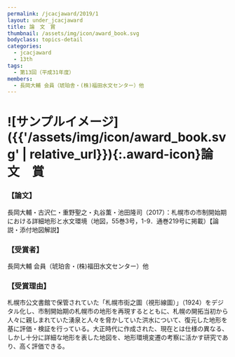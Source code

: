 ```yaml
---
permalink: /jcacjaward/2019/1
layout: under_jcacjaward
title: 論　文　賞
thumbnail: /assets/img/icon/award_book.svg
bodyclass: topics-detail
categories:
  - jcacjaward
  - 13th
tags:
  - 第13回（平成31年度）
members:
  - 長岡大輔 会員（琥珀舎・(株)福田水文センター）他
---
```


# ![サンプルイメージ]({{'/assets/img/icon/award_book.svg' | relative_url}}){:.award-icon}論　文　賞

### 【論文】

長岡大輔・古沢仁・重野聖之・丸谷薫・池田隆司（2017）：札幌市の市制開始期における詳細地形と水文環境（地図，55巻3号，1-9．通巻219号に掲載）【論説・添付地図解説】

### 【受賞者】

長岡大輔 会員（琥珀舎・(株)福田水文センター）他

### 【受賞理由】

札幌市公文書館で保管されていた「札幌市街之圖（視形線圖）」（1924）をデジタル化し、市制開始期の札幌市の地形を再現するとともに、札幌の開拓当初から人々に親しまれていた湧泉と人々を脅かしていた洪水について、復元した地形を基に評価・検証を行っている。大正時代に作成された、現在とは仕様の異なる、しかし十分に詳細な地形を表した地図を、地形環境変遷の考察に活かす研究であり、高く評価できる。
